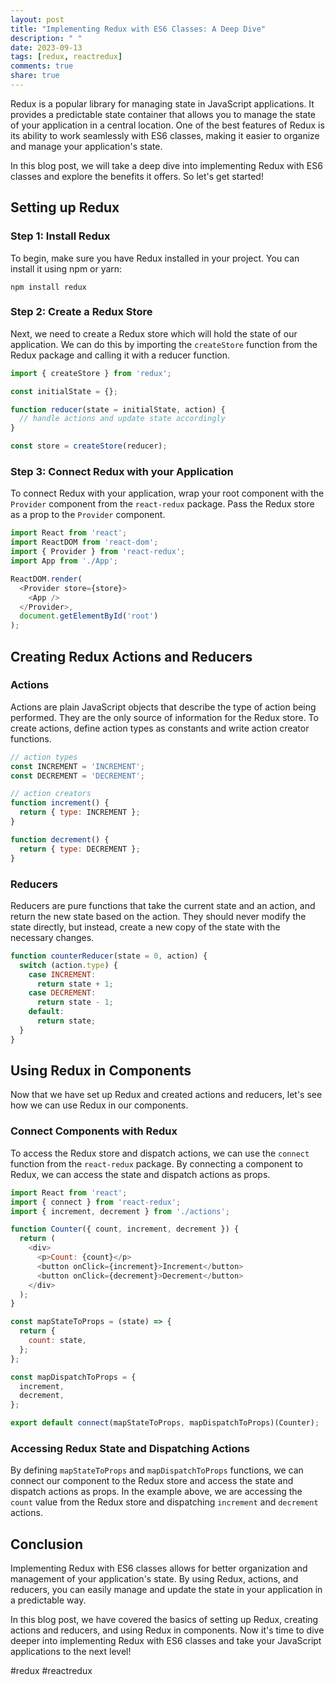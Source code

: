 ```yaml
---
layout: post
title: "Implementing Redux with ES6 Classes: A Deep Dive"
description: " "
date: 2023-09-13
tags: [redux, reactredux]
comments: true
share: true
---
```


Redux is a popular library for managing state in JavaScript applications. It provides a predictable state container that allows you to manage the state of your application in a central location. One of the best features of Redux is its ability to work seamlessly with ES6 classes, making it easier to organize and manage your application's state.

In this blog post, we will take a deep dive into implementing Redux with ES6 classes and explore the benefits it offers. So let's get started!

## Setting up Redux

### Step 1: Install Redux

To begin, make sure you have Redux installed in your project. You can install it using npm or yarn:

```shell
npm install redux
```

### Step 2: Create a Redux Store

Next, we need to create a Redux store which will hold the state of our application. We can do this by importing the `createStore` function from the Redux package and calling it with a reducer function.

```javascript
import { createStore } from 'redux';

const initialState = {};

function reducer(state = initialState, action) {
  // handle actions and update state accordingly
}

const store = createStore(reducer);
```

### Step 3: Connect Redux with your Application

To connect Redux with your application, wrap your root component with the `Provider` component from the `react-redux` package. Pass the Redux store as a prop to the `Provider` component.

```javascript
import React from 'react';
import ReactDOM from 'react-dom';
import { Provider } from 'react-redux';
import App from './App';

ReactDOM.render(
  <Provider store={store}>
    <App />
  </Provider>,
  document.getElementById('root')
);
```

## Creating Redux Actions and Reducers

### Actions

Actions are plain JavaScript objects that describe the type of action being performed. They are the only source of information for the Redux store. To create actions, define action types as constants and write action creator functions.

```javascript
// action types
const INCREMENT = 'INCREMENT';
const DECREMENT = 'DECREMENT';

// action creators
function increment() {
  return { type: INCREMENT };
}

function decrement() {
  return { type: DECREMENT };
}
```

### Reducers

Reducers are pure functions that take the current state and an action, and return the new state based on the action. They should never modify the state directly, but instead, create a new copy of the state with the necessary changes.

```javascript
function counterReducer(state = 0, action) {
  switch (action.type) {
    case INCREMENT:
      return state + 1;
    case DECREMENT:
      return state - 1;
    default:
      return state;
  }
}
```

## Using Redux in Components

Now that we have set up Redux and created actions and reducers, let's see how we can use Redux in our components.

### Connect Components with Redux

To access the Redux store and dispatch actions, we can use the `connect` function from the `react-redux` package. By connecting a component to Redux, we can access the state and dispatch actions as props.

```javascript
import React from 'react';
import { connect } from 'react-redux';
import { increment, decrement } from './actions';

function Counter({ count, increment, decrement }) {
  return (
    <div>
      <p>Count: {count}</p>
      <button onClick={increment}>Increment</button>
      <button onClick={decrement}>Decrement</button>
    </div>
  );
}

const mapStateToProps = (state) => {
  return {
    count: state,
  };
};

const mapDispatchToProps = {
  increment,
  decrement,
};

export default connect(mapStateToProps, mapDispatchToProps)(Counter);
```

### Accessing Redux State and Dispatching Actions

By defining `mapStateToProps` and `mapDispatchToProps` functions, we can connect our component to the Redux store and access the state and dispatch actions as props. In the example above, we are accessing the `count` value from the Redux store and dispatching `increment` and `decrement` actions. 

## Conclusion

Implementing Redux with ES6 classes allows for better organization and management of your application's state. By using Redux, actions, and reducers, you can easily manage and update the state in your application in a predictable way.

In this blog post, we have covered the basics of setting up Redux, creating actions and reducers, and using Redux in components. Now it's time to dive deeper into implementing Redux with ES6 classes and take your JavaScript applications to the next level!

#redux #reactredux